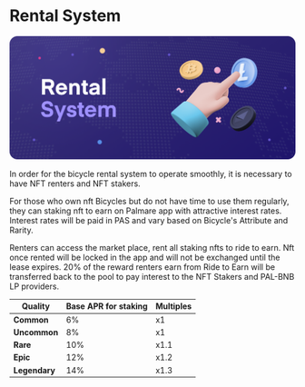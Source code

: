 # Rental System

![](<../.gitbook/assets/Desktop - 8.png>)

In order for the bicycle rental system to operate smoothly, it is necessary to have NFT renters and NFT stakers.

For those who own nft Bicycles but do not have time to use them regularly, they can staking nft to earn on Palmare app with attractive interest rates. Interest rates will be paid in PAS and vary based on Bicycle's Attribute and Rarity.

Renters can access the market place, rent all staking nfts to ride to earn. Nft once rented will be locked in the app and will not be exchanged until the lease expires. 20% of the reward renters earn from Ride to Earn will be transferred back to the pool to pay interest to the NFT Stakers and PAL-BNB LP providers.

| Quality       | Base APR for staking | Multiples |
| ------------- | -------------------- | --------- |
| **Common**    | 6%                   | x1        |
| **Uncommon**  | 8%                   | x1        |
| **Rare**      | 10%                  | x1.1      |
| **Epic**      | 12%                  | x1.2      |
| **Legendary** | 14%                  | x1.3      |
